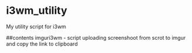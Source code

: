 # i3wm_utility
My utility script for i3wm

##contents
imguri3wm - script uploading screenshoot from scrot to imgur and copy the link to clipboard
